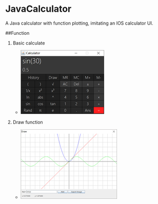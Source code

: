 # JavaCalculator
A Java calculator with function plotting, imitating an IOS calculator UI.

##Function
1. Basic calculate
    - ![Calculate](https://raw.githubusercontent.com/LuChang-CS/JavaCalculator/master/img/calculate.png "Calculate")

2. Draw function
    - ![Draw](https://raw.githubusercontent.com/LuChang-CS/JavaCalculator/master/img/draw.png "Draw")